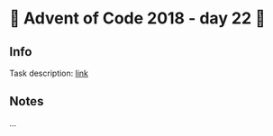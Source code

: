 # 🎄 Advent of Code 2018 - day 22 🎄

## Info

Task description: [link](https://adventofcode.com/2018/day/22)

## Notes

...